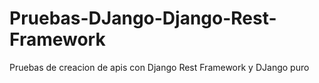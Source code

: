 # Pruebas-DJango-Django-Rest-Framework
Pruebas de creacion de apis con  Django Rest Framework y DJango puro
